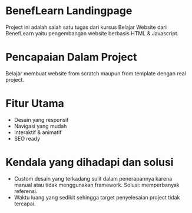 # BenefLearn Landingpage
Project ini adalah salah satu tugas dari kursus Belajar Website dari BenefLearn yaitu pengembangan website berbasis HTML & Javascript.
# Pencapaian Dalam Project
Belajar membuat website from scratch maupun from template dengan real project.
# Fitur Utama
- Desain yang responsif
- Navigasi yang mudah
- Interaktif & animatif
- SEO ready
# Kendala yang dihadapi dan solusi
- Custom desain yang terkadang sulit dalam penerapannya karena manual atau tidak menggunakan framework. Solusi: memperbanyak referensi.
- Waktu luang yang sedikit sehingga target penyelesaian project tidak tercapai.
